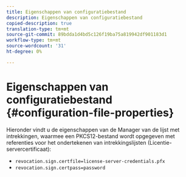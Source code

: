 ```yaml
---
title: Eigenschappen van configuratiebestand
description: Eigenschappen van configuratiebestand
copied-description: true
translation-type: tm+mt
source-git-commit: 89bdda1d4bd5c126f19ba75a819942df901183d1
workflow-type: tm+mt
source-wordcount: '31'
ht-degree: 0%

---
```



# Eigenschappen van configuratiebestand {#configuration-file-properties}

Hieronder vindt u de eigenschappen van de Manager van de lijst met intrekkingen, waarmee een PKCS12-bestand wordt opgegeven met referenties voor het ondertekenen van intrekkingslijsten (Licentie-servercertificaat):

* `revocation.sign.certfile=license-server-credentials.pfx`
* `revocation.sign.certpass=password`

